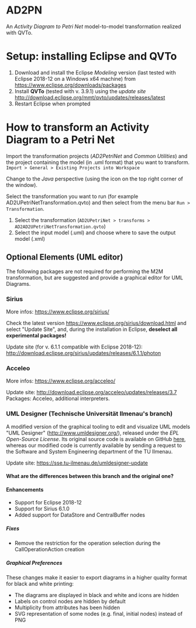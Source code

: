 # AD2PN
An *Activity Diagram to Petri Net* model-to-model transformation realized with QVTo.

# Setup: installing Eclipse and QVTo
1. Download and install the Eclipse *Modeling* version (last tested with Eclipse 2018-12 on a Windows x64 machine) from https://www.eclipse.org/downloads/packages
2. Install **QVTo** (tested with v. 3.9.1) using the *update site*  http://download.eclipse.org/mmt/qvto/updates/releases/latest
3. Restart Eclipse when prompted


# How to transform an Activity Diagram to a Petri Net
Import the transformation projects (*AD2PetriNet* and *Common Utilities*) and the project containing the model (in .uml format) that you want to transform.
`Import > General > Existing Projects into Workspace`

Change to the *Java* perspective (using the icon on the top right corner of the window).

Select the transformation you want to run (for example AD2UPetriNetTransformation.qvto) and then select from the menu bar `Run > Transformation`.
1. Select the transformation (`AD2UPetriNet > transforms > AD2AD2UPetriNetTransformation.qvto`)
2. Select the input model (.uml) and choose where to save the output model (.xml)


## Optional Elements (UML editor)
The following packages are not required for performing the M2M transformation, but are suggested and provide a graphical editor for UML Diagrams.

### Sirius
More infos: https://www.eclipse.org/sirius/

Check the latest version https://www.eclipse.org/sirius/download.html and select "Update Site", and, during the installation in Eclipse, **deselect all experimental packages!**

Update site (for v. 6.1.1 compatible with Eclipse 2018-12): http://download.eclipse.org/sirius/updates/releases/6.1.1/photon

### Acceleo
More infos: https://www.eclipse.org/acceleo/

Update site: http://download.eclipse.org/acceleo/updates/releases/3.7
Packages: Acceleo, additional interpreters.

### UML Designer (Technische Universität Ilmenau's branch)
A modified version of the graphical tooling to edit and visualize UML models "UML Designer" (http://www.umldesigner.org/), released under the *EPL Open-Source License*. Its original source code is available on GitHub [here](https://github.com/ObeoNetwork/UML-Designer), whereas our modified code is currently available by sending a request to the Software and System Engineering department of the TU Ilmenau.

Update site: https://sse.tu-ilmenau.de/umldesigner-update
#### What are the differences between this branch and the original one?
#### Enhancements
- Support for Eclipse 2018-12
- Support for Sirius 6.1.0
- Added support for DataStore and CentralBuffer nodes

##### Fixes
- Remove the restriction for the operation selection during the CallOperationAction creation

##### Graphical Preferences
These changes make it easier to export diagrams in a higher quality format for black and white printing:
- The diagrams are displayed in black and white and icons are hidden
- Labels on control nodes are hidden by default
- Multiplicity from attributes has been hidden
- SVG representation of some nodes (e.g. final, initial nodes) instead of PNG
